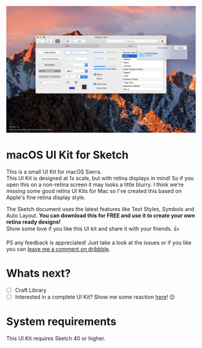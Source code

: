 
![Preview](Preview.jpg?raw=true)

# macOS UI Kit for Sketch
This is a small UI Kit for macOS Sierra.  
This UI Kit is designed at 1x scale, but with retina displays in mind! So if you open this on a non-retina screen it may looks a little blurry. I think we're missing some good retina UI Kits for Mac so I've created this based on Apple's fine retina display style. 

The Sketch document uses the latest features like Text Styles, Symbols and Auto Layout. **You can download this for FREE and use it to create your own retina ready designs!**  
Show some love if you like this UI kit and share it with your friends. :+1:

PS any feedback is appreciated! Just take a look at the issues or if you like you can [leave me a comment on dribbble](https://dribbble.com/shots/2987000-macOS-Sierra-UI-Kit-for-Sketch).

# Whats next?
- [ ] Craft Library
- [ ] Interested in a complete UI Kit? Show me some reaction [here](https://github.com/alexkaessner/macOS-UI-Kit/issues/1)! :wink:

# System requirements
This UI Kit requires Sketch 40 or higher.